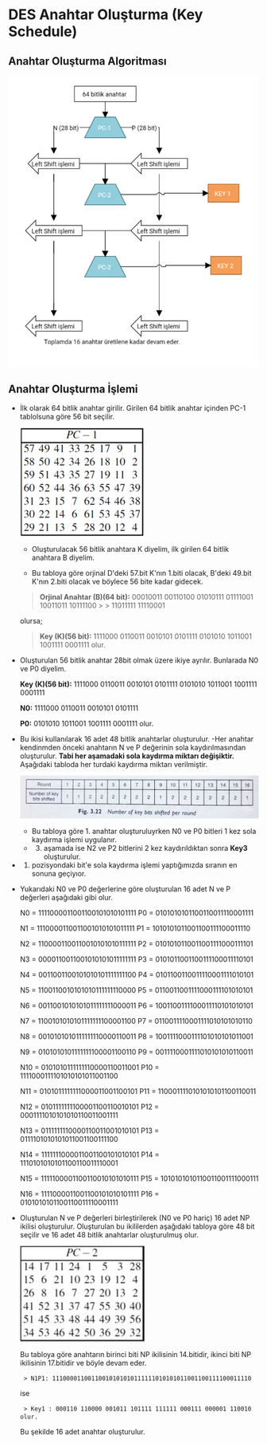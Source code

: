 # DES Anahtar Oluşturma (Key Schedule)

## Anahtar Oluşturma Algoritması

![key-generator-algorithm](resimler/key-generator-algorithm.png)

## Anahtar Oluşturma İşlemi

- İlk olarak 64 bitlik anahtar girilir. Girilen 64 bitlik anahtar içinden PC-1 tablolsuna göre 56 bit seçilir.

  ![pc-1-table](resimler/pc-1-table.png)
  
     - Oluşturulacak 56 bitlik anahtara K diyelim, ilk girilen 64 bitlik anahtara B diyelim.
     
     - Bu tabloya göre orjinal D'deki 57.bit K'nın 1.biti olacak, B'deki 49.bit K'nın 2.biti olacak ve   böylece 56 bite kadar gidecek.  

    > **Orjinal Anahtar (B)(64 bit):** 00010011 00110100 01010111 01111001 10011011 10111100 > > 11011111 11110001

     olursa;

     > **Key (K)(56 bit):** 1111000 0110011 0010101 0101111 0101010 1011001 1001111 0001111 olur.  

- Oluşturulan 56 bitlik anahtar 28bit olmak üzere ikiye ayrılır. Bunlarada  N0 ve P0 diyelim.
 
     **Key (K)(56 bit):** 1111000 0110011 0010101 0101111 0101010 1011001 1001111 0001111
     
     **N0:** 1111000 0110011 0010101 0101111
     
     **P0:** 0101010 1011001 1001111 0001111
     olur.

- Bu ikisi kullanılarak 16 adet 48 bitlik anahtarlar oluşturulur.
     -Her anahtar kendinmden önceki anahtarın N ve P değerinin sola kaydırılmasından oluşturulur. **Tabi her aşamadaki sola kaydırma miktarı değişiktir.** Aşağıdaki tabloda her turdaki kaydırma miktarı verilmiştir.
     
     ![shift-table](resimler/shift-table.jpeg)
          
     -  Bu tabloya göre 1. anahtar oluşturuluyrken N0 ve P0 bitleri 1 kez sola kaydırma işlemi uygulanır.
     -  3. aşamada ise N2 ve P2 bitlerini 2 kez kaydırıldıktan sonra **Key3** oluşturulur.

- 1. pozisyondaki bit'e sola kaydırma işlemi yaptığımızda sıranın en sonuna geçiyıor.

- Yukarıdaki N0 ve P0 değerlerine göre oluşturulan 16 adet N ve P değerleri aşağıdaki gibi olur.

     N0 = 1111000011001100101010101111
     P0 = 0101010101100110011110001111
     
     N1 = 1110000110011001010101011111
     P1 = 1010101011001100111100011110
     
     N2 = 1100001100110010101010111111
     P2 = 0101010110011001111000111101
     
     N3 = 0000110011001010101011111111
     P3 = 0101011001100111100011110101
     
     N4 = 0011001100101010101111111100
     P4 = 0101100110011110001111010101
     
     N5 = 1100110010101010111111110000
     P5 = 0110011001111000111101010101
     
     N6 = 0011001010101011111111000011
     P6 = 1001100111100011110101010101
     
     N7 = 1100101010101111111100001100
     P7 = 0110011110001111010101010110
     
     N8 = 0010101010111111110000110011
     P8 = 1001111000111101010101011001
     
     N9 = 0101010101111111100001100110
     P9 = 0011110001111010101010110011
     
     N10 = 0101010111111110000110011001
     P10 = 1111000111101010101011001100
     
     N11 = 0101011111111000011001100101
     P11 = 1100011110101010101100110011
     
     N12 = 0101111111100001100110010101
     P12 = 0001111010101010110011001111
     
     N13 = 0111111110000110011001010101
     P13 = 0111101010101011001100111100
     
     N14 = 1111111000011001100101010101
     P14 = 1110101010101100110011110001
     
     N15 = 1111100001100110010101010111
     P15 = 1010101010110011001111000111
     
     N16 = 1111000011001100101010101111
     P16 = 0101010101100110011110001111

 - Oluşturulan N ve P değerleri birleştirilerek (N0 ve P0 hariç) 16 adet NP ikilisi oluşturulur. Oluşturulan bu ikililerden aşağıdaki tabloya göre 48 bit seçilir ve 16 adet 48 bitlik anahtarlar oluşturulmuş olur.
 
   ![pc-2-table](resimler/pc-2-table.jpeg) 
   
   Bu tabloya göre anahtarın birinci biti NP ikilisinin 14.bitidir, ikinci biti NP ikilisinin 17.bitidir  ve böyle devam eder.
   
        > N1P1: 11100001100110010101010111111010101011001100111100011110
   
   ise
   
        > Key1 : 000110 110000 001011 101111 111111 000111 000001 110010 olur.
   
   Bu şekilde 16 adet anahtar oluşturulur.
   
   
  
   
